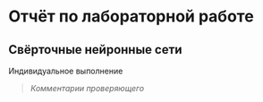 # Отчёт по лабораторной работе
## Свёрточные нейронные сети

Индивидуальное выполнение

> *Комментарии проверяющего*

